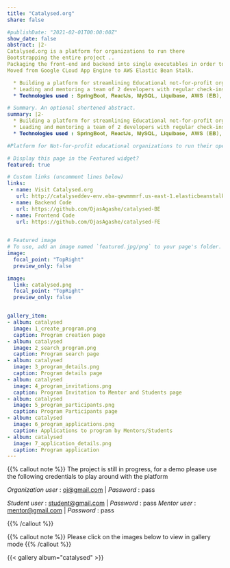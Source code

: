 ```yaml
---
title: "Catalysed.org"
share: false

#publishDate: "2021-02-01T00:00:00Z"
show_date: false
abstract: |2-
Catalysed.org is a platform for organizations to run there
Bootstrapping the entire project ..
Packaging the front-end and backend into single executables in order to make the deployments compact and flexible.
Moved from Google CLoud App Engine to AWS Elastic Bean Stalk.

  * Building a platform for streamlining Educational not-for-profit organizations’ operations and widening their outreach to students.
  * Leading and mentoring a team of 2 developers with regular check-ins and planning sessions.
  * 𝐓𝐞𝐜𝐡𝐧𝐨𝐥𝐨𝐠𝐢𝐞𝐬 𝐮𝐬𝐞𝐝 : 𝐒𝐩𝐫𝐢𝐧𝐠𝐁𝐨𝐨𝐭, 𝐑𝐞𝐚𝐜𝐭𝐉𝐬, 𝐌𝐲𝐒𝐐𝐋, 𝐋𝐢𝐪𝐮𝐢𝐛𝐚𝐬𝐞, 𝐀𝐖𝐒 (𝐄𝐁), 𝐆𝐢𝐭

# Summary. An optional shortened abstract.
summary: |2-
  * Building a platform for streamlining Educational not-for-profit organizations’ operations and widening their outreach to students.
  * Leading and mentoring a team of 2 developers with regular check-ins and planning sessions.
  * 𝐓𝐞𝐜𝐡𝐧𝐨𝐥𝐨𝐠𝐢𝐞𝐬 𝐮𝐬𝐞𝐝 : 𝐒𝐩𝐫𝐢𝐧𝐠𝐁𝐨𝐨𝐭, 𝐑𝐞𝐚𝐜𝐭𝐉𝐬, 𝐌𝐲𝐒𝐐𝐋, 𝐋𝐢𝐪𝐮𝐢𝐛𝐚𝐬𝐞, 𝐀𝐖𝐒 (𝐄𝐁), 𝐆𝐢𝐭

#Platform for Not-for-profit educational organizations to run their operations and a place for students to explore their passions and learn new topics.

# Display this page in the Featured widget?
featured: true

# Custom links (uncomment lines below)
links:
 - name: Visit Catalysed.org
   url: http://catalyseddev-env.eba-qewmmmrf.us-east-1.elasticbeanstalk.com/
 - name: Backend Code
   url: https://github.com/OjasAgashe/catalysed-BE
 - name: Frontend Code
   url: https://github.com/OjasAgashe/catalysed-FE
 

# Featured image
# To use, add an image named `featured.jpg/png` to your page's folder. 
image:
  focal_point: "TopRight"
  preview_only: false

image:
  link: catalysed.png
  focal_point: "TopRight"
  preview_only: false


gallery_item:
- album: catalysed
  image: 1_create_program.png
  caption: Program creation page
- album: catalysed
  image: 2_search_program.png
  caption: Program search page
- album: catalysed
  image: 3_program_details.png
  caption: Program details page
- album: catalysed
  image: 4_program_invitations.png
  caption: Program Invitation to Mentor and Students page
- album: catalysed
  image: 5_program_participants.png
  caption: Program Participants page
- album: catalysed
  image: 6_program_applications.png
  caption: Applications to program by Mentors/Students
- album: catalysed
  image: 7_application_details.png
  caption: Program application
---
```


{{% callout note %}}
The project is still in progress, for a demo please use the following credentials to play around with the platform

*Organization user* : oj@gmail.com  |   *Password* : pass

*Student user* : student@gmail.com  |   *Password* : pass
*Mentor user* :  mentor@gmail.com  |   *Password* : pass

{{% /callout %}}

{{% callout note %}}
Please click on the images below to view in gallery mode
{{% /callout %}}


{{< gallery album="catalysed" >}}
